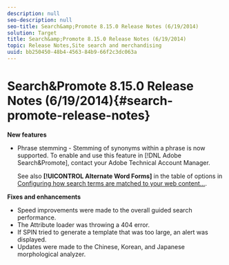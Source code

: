 ```yaml
---
description: null
seo-description: null
seo-title: Search&amp;Promote 8.15.0 Release Notes (6/19/2014)
solution: Target
title: Search&amp;Promote 8.15.0 Release Notes (6/19/2014)
topic: Release Notes,Site search and merchandising
uuid: bb250450-48b4-4563-84b9-66f2c3dc063a
---
```


# Search&amp;Promote 8.15.0 Release Notes (6/19/2014){#search-promote-release-notes}

**New features**

* Phrase stemming - Stemming of synonyms within a phrase is now supported.  To enable and use this feature in [!DNL Adobe Search&amp;Promote], contact your Adobe Technical Account Manager.

  See also **[!UICONTROL Alternate Word Forms]** in the table of options in [Configuring how search terms are matched to your web content...](../c-about-linguistics-menu/c-about-words-and-language.md#task_351A9144A51F4B41923BDBACDEF3B616).

**Fixes and enhancements**

* Speed improvements were made to the overall guided search performance. 
* The Attribute loader was throwing a 404 error. 
* If SPIN tried to generate a template that was too large, an alert was displayed. 
* Updates were made to the Chinese, Korean, and Japanese morphological analyzer.

